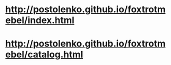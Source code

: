 # http://postolenko.github.io/foxtrotmebel/index.html
# http://postolenko.github.io/foxtrotmebel/catalog.html
